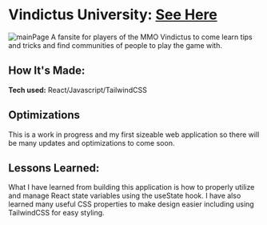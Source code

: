 # Vindictus University: [See Here](https://chimerical-gnome-44fd17.netlify.app/)
![mainPage](https://github.com/Nathan-Gonzales/vindi-site/assets/105566893/20e178fb-d04b-41dc-b332-59a55e0ef87b)
A fansite for players of the MMO Vindictus to come learn tips and tricks and find communities of people to play the game with.


## How It's Made:

**Tech used:** React/Javascript/TailwindCSS

## Optimizations

This is a work in progress and my first sizeable web application so there will be many updates and optimizations to come soon.

## Lessons Learned:

What I have learned from building this application is how to properly utilize and manage React state variables using the useState hook. 
I have also learned many useful CSS properties to make design easier including using TailwindCSS for easy styling.


